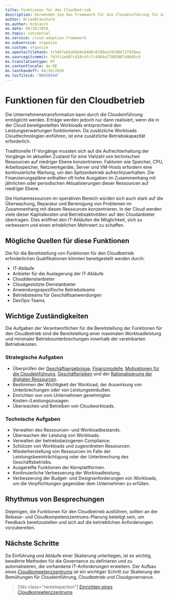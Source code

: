 ```yaml
---
title: Funktionen für den Cloudbetrieb
description: Verwenden Sie das Framework für die Cloudeinführung für Azure, um sich mit Funktionen für den Cloudbetrieb vertraut zu machen und dafür zu sorgen, dass IT-Vorgänge optimiert werden und zu zusätzlichem Nutzen führen.
author: BrianBlanchard
ms.author: brblanch
ms.date: 09/10/2019
ms.topic: conceptual
ms.service: cloud-adoption-framework
ms.subservice: organize
ms.custom: organize
ms.openlocfilehash: fc5097eb5a6bb0c0400c0789ea197d0472f858ea
ms.sourcegitcommit: 7d3fc1e407cd18c4fc7c4964a77885907a9b85c0
ms.translationtype: HT
ms.contentlocale: de-DE
ms.lasthandoff: 04/16/2020
ms.locfileid: "80428544"
---
```

# <a name="cloud-operation-capabilities"></a>Funktionen für den Cloudbetrieb

Die Unternehmenstransformation kann durch die Cloudeinführung ermöglicht werden. Erträge werden jedoch nur dann realisiert, wenn die in der Cloud bereitgestellten Workloads entsprechend den Leistungserwartungen funktionieren. Da zusätzliche Workloads Cloudtechnologien einführen, ist eine zusätzliche Betriebskapazität erforderlich.

Traditionelle IT-Vorgänge mussten sich auf die Aufrechterhaltung der Vorgänge im aktuellen Zustand für eine Vielzahl von technischen Ressourcen auf niedriger Ebene konzentrieren. Faktoren wie Speicher, CPU, Arbeitsspeicher, Netzwerkgeräte, Server und VM-Hosts erfordern eine kontinuierliche Wartung, um den Spitzenbetrieb aufrechtzuerhalten. Die Finanzierungspläne enthalten oft hohe Ausgaben im Zusammenhang mit jährlichen oder periodischen Aktualisierungen dieser Ressourcen auf niedriger Ebene.

 Die Humanressourcen im operativen Bereich würden sich auch stark auf die Überwachung, Reparatur und Bereinigung von Problemen im Zusammenhang mit diesen Ressourcen konzentrieren. In der Cloud werden viele dieser Kapitalkosten und Betriebsaktivitäten auf den Cloudanbieter übertragen. Dies eröffnet den IT-Abläufen die Möglichkeit, sich zu verbessern und einen erheblichen Mehrwert zu schaffen.

## <a name="possible-sources-for-this-capability"></a>Mögliche Quellen für diese Funktionen

Die für die Bereitstellung von Funktionen für den Cloudbetrieb erforderlichen Qualifikationen könnten bereitgestellt werden durch:

- IT-Abläufe
- Anbieter für die Auslagerung der IT-Abläufe
- Clouddienstanbieter
- Cloudgestützte Dienstanbieter
- Anwendungsspezifische Betriebsteams
- Betriebsteams für Geschäftsanwendungen
- DevOps-Teams

## <a name="key-responsibilities"></a>Wichtige Zuständigkeiten

Die Aufgaben der Verantwortlichen für die Bereitstellung der Funktionen für den Cloudbetrieb sind die Bereitstellung einer maximalen Workloadleistung und minimaler Betriebsunterbrechungen innerhalb der vereinbarten Betriebskosten.

### <a name="strategic-tasks"></a>Strategische Aufgaben

- Überprüfen der [Geschäftsergebnisse](../strategy/business-outcomes/index.md), [Finanzmodelle](../strategy/financial-models.md), [Motivationen für die Cloudeinführung](../strategy/motivations.md), [Geschäftsrisiken](../govern/policy-compliance/risk-tolerance.md) und der [Rationalisierung der digitalen Ressourcen](../digital-estate/index.md).
- Bestimmen der Wichtigkeit der Workload, der Auswirkung von Unterbrechungen oder von Leistungseinbußen.
- Einrichten von vom Unternehmen genehmigten Kosten-/Leistungszusagen.
- Überwachen und Betreiben von Cloudworkloads.

### <a name="technical-tasks"></a>Technische Aufgaben

- Verwalten des Ressourcen- und Workloadbestands.
- Überwachen der Leistung von Workloads.
- Verwalten der betriebsbezogenen Compliance.
- Schützen von Workloads und zugeordneten Ressourcen.
- Wiederherstellung von Ressourcen im Falle der Leistungsbeeinträchtigung oder der Unterbrechung des Geschäftsbetriebs.
- Ausgereifte Funktionen der Kernplattformen.
- Kontinuierliche Verbesserung der Workloadleistung.
- Verbesserung der Budget- und Designanforderungen von Workloads, um die Verpflichtungen gegenüber dem Unternehmen zu erfüllen.

## <a name="meeting-cadence"></a>Rhythmus von Besprechungen

Diejenigen, die Funktionen für den Cloudbetrieb ausführen, sollten an der Release- und Cloudkompetenzzentrums-Planung beteiligt sein, um Feedback bereitzustellen und sich auf die betrieblichen Anforderungen vorzubereiten.

## <a name="next-steps"></a>Nächste Schritte

Da Einführung und Abläufe einer Skalierung unterliegen, ist es wichtig, bewährte Methoden für die Governance zu definieren und zu automatisieren, die vorhandene IT-Anforderungen erweitern. Der Aufbau eines [Cloudkompetenzzentrums](./cloud-center-of-excellence.md) ist ein wichtiger Schritt zur Skalierung der Bemühungen für Cloudeinführung, Cloudbetrieb und Cloudgovernance.

> [!div class="nextstepaction"]
> [Einrichten eines Cloudkompetenzzentrums](./cloud-center-of-excellence.md)
